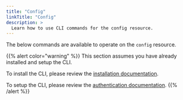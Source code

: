 ```yaml
---
title: "Config"
linkTitle: "Config"
description: >
  Learn how to use CLI commands for the config resource.
---
```


The below commands are available to operate on the `config` resource.

{{% alert color="warning" %}}
This section assumes you have already installed and setup the CLI.

To install the CLI, please review the [installation documentation](/docs/cli/install/).

To setup the CLI, please review the [authentication documentation](/docs/cli/authentication/).
{{% /alert %}}
